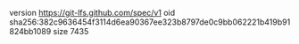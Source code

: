 version https://git-lfs.github.com/spec/v1
oid sha256:382c9636454f3114d6ea90367ee323b8797de0c9bb062221b419b91824bb1089
size 7435
